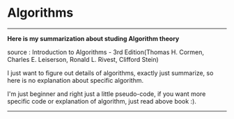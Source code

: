 # Algorithms
------
__Here is my summarization about studing Algorithm theory__</br>

source : Introduction to Algorithms - 3rd Edition(Thomas H. Cormen, Charles E. Leiserson, Ronald L. Rivest, Clifford Stein)</br>

I just want to figure out details of algorithms, exactly just summarize, so here is no explanation about specific algorithm.</br>

I'm just beginner and right just a little pseudo-code, if you want more specific code or explanation of algorithm, just read above book :).</br>

----------


